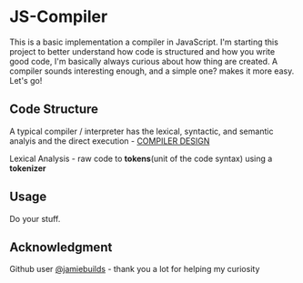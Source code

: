 # JS-Compiler

This is a basic implementation a compiler in JavaScript.
I'm starting this project to better understand how code is structured and how you write good code, I'm basically always curious about how thing are created.
A compiler sounds interesting enough, and a simple one? makes it more easy. Let's go!

## Code Structure

A typical compiler / interpreter has the lexical, syntactic, and
semantic analyis and the direct execution - [COMPILER DESIGN](http://cnuinfotech-cd.blogspot.com/2012/06/interpreter.html)

Lexical Analysis - raw code to **tokens**(unit of the code syntax) using a **tokenizer**

## Usage

Do your stuff.

## Acknowledgment

Github user [@jamiebuilds](https://github.com/jamiebuilds/the-super-tiny-compiler) - thank you a lot for helping my curiosity
